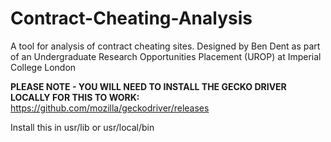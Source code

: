 # Contract-Cheating-Analysis
A tool for analysis of contract cheating sites. Designed by Ben Dent as part of an Undergraduate Research Opportunities Placement (UROP) at Imperial College London

**PLEASE NOTE - YOU WILL NEED TO INSTALL THE GECKO DRIVER LOCALLY FOR THIS TO WORK:**
https://github.com/mozilla/geckodriver/releases

Install this in usr/lib or usr/local/bin